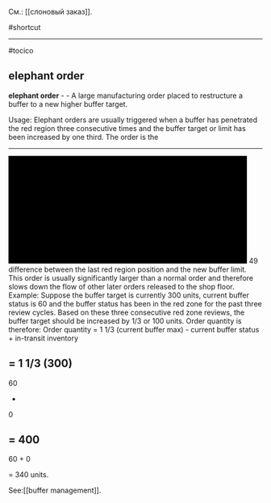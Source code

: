 См.: [[слоновый заказ]].

#shortcut




<hr/>

#tocico

## elephant order

<b>elephant order</b> -  - A large manufacturing order placed to restructure a buffer to a new higher buffer target.



Usage: Elephant orders are usually triggered when a buffer has penetrated the red region three consecutive times and the buffer target or limit has been increased by one third. The order is the 
<hr/>
<img src="./tocico_dictionary_2nd_editio-49_1.png"/>
49 
difference between the last red region position and the new buffer limit.  This order is usually significantly larger than a normal order and therefore slows down the flow of other later orders released to the shop floor. Example:  Suppose the buffer target is currently 300 units, current buffer status is 60 and the buffer status has been in the red zone for the past three review cycles.  Based on these three consecutive red zone reviews, the buffer target should be increased by 1/3 or 100 units.  Order quantity is therefore: Order quantity =
1 1/3 (current buffer max)
-
current buffer status
+
in-transit inventory 




  
=
1 1/3 (300)
 -
 60

+
0

 =
 400
  -
  60
 +
0

  =
 340 units. 
 



See:[[buffer management]].
